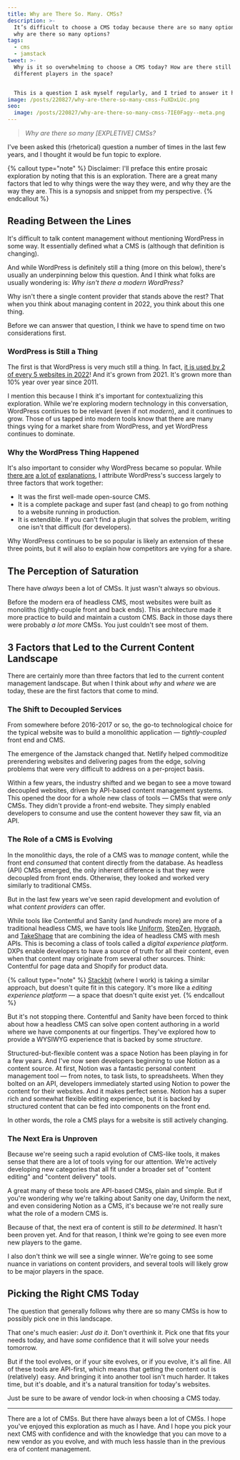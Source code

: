 ```yaml
---
title: Why are There So. Many. CMSs?
description: >-
  It’s difficult to choose a CMS today because there are so many options. But
  why are there so many options?
tags:
  - cms
  - jamstack
tweet: >-
  Why is it so overwhelming to choose a CMS today? How are there still so many
  different players in the space?


  This is a question I ask myself regularly, and I tried to answer it here.
image: /posts/220827/why-are-there-so-many-cmss-FuXDxLUc.png
seo:
  image: /posts/220827/why-are-there-so-many-cmss-7IE0Fagy--meta.png
---
```


> _Why are there so many [EXPLETIVE] CMSs?_

I've been asked this (rhetorical) question a number of times in the last few years, and I thought it would be fun topic to explore.

{% callout type="note" %}
Disclaimer: I'll preface this entire prosaic exploration by noting that this is an exploration. There are a great many factors that led to why things were the way they were, and why they are the way they are. This is a synopsis and snippet from my perspective.
{% endcallout %}

## Reading Between the Lines

It's difficult to talk content management without mentioning WordPress in some way. It essentially defined what a CMS is (although that definition is changing).

And while WordPress is definitely still a thing (more on this below), there's usually an underpinning below this question. And I think what folks are usually wondering is: _Why isn't there a modern WordPress?_

Why isn't there a single content provider that stands above the rest? That when you think about managing content in 2022, you think about this one thing.

Before we can answer that question, I think we have to spend time on two considerations first.

### WordPress is Still a Thing

The first is that WordPress is very much still a thing. In fact, [it is used by 2 of every 5 websites in 2022](https://blog.hubspot.com/website/wordpress-stats)! And it's grown from 2021. It's grown more than 10% year over year since 2011.

I mention this because I think it's important for contextualizing this exploration. While we're exploring modern technology in this conversation, WordPress continues to be relevant (even if not _modern_), and it continues to grow. Those of us tapped into modern tools know that there are many things vying for a market share from WordPress, and yet WordPress continues to dominate.

### Why the WordPress Thing Happened

It's also important to consider why WordPress became so popular. While [there are](https://www.quora.com/Why-is-Wordpress-so-popular) [a lot of](https://www.wpbeginner.com/why-you-should-use-wordpress/) [explanations](https://sitecare.com/blog/why-is-wordpress-so-popular/), I attribute WordPress's success largely to three factors that work together:

- It was the first well-made open-source CMS.
- It is a complete package and super fast (and cheap) to go from nothing to a website running in production.
- It is extendible. If you can't find a plugin that solves the problem, writing one isn't that difficult (for developers).

Why WordPress continues to be so popular is likely an extension of these three points, but it will also to explain how competitors are vying for a share.

## The Perception of Saturation

There have _always_ been a lot of CMSs. It just wasn't always so obvious.

Before the modern era of headless CMS, most websites were built as monoliths (tightly-couple front and back ends). This architecture made it more practice to build and maintain a custom CMS. Back in those days there were probably _a lot more_ CMSs. You just couldn't see most of them.

## 3 Factors that Led to the Current Content Landscape

There are certainly more than three factors that led to the current content management landscape. But when I think about _why_ and _where_ we are today, these are the first factors that come to mind.

### The Shift to Decoupled Services

From somewhere before 2016-2017 or so, the go-to technological choice for the typical website was to build a monolithic application — _tightly-coupled_ front end and CMS.

The emergence of the Jamstack changed that. Netlify helped commoditize prerendering websites and delivering pages from the edge, solving problems that were very difficult to address on a per-project basis.

Within a few years, the industry shifted and we began to see a move toward decoupled websites, driven by API-based content management systems. This opened the door for a whole new class of tools — CMSs that were _only_ CMSs. They didn't provide a front-end website. They simply enabled developers to consume and use the content however they saw fit, via an API.

### The Role of a CMS is Evolving

In the monolithic days, the role of a CMS was to _manage_ content, while the front end _consumed_ that content directly from the database. As headless (API) CMSs emerged, the only inherent difference is that they were decoupled from front ends. Otherwise, they looked and worked very similarly to traditional CMSs.

But in the last few years we've seen rapid development and evolution of what _content providers_ can offer.

While tools like Contentful and Sanity (and _hundreds_ more) are more of a traditional headless CMS, we have tools like [Uniform](https://uniform.dev/), [StepZen](https://stepzen.com/), [Hygraph](https://hygraph.com/), and [TakeShape](https://www.takeshape.io/) that are combining the idea of headless CMS with mesh APIs. This is becoming a class of tools called a _digital experience platform_. DXPs enable developers to have a source of truth for all their content, even when that content may originate from several other sources. Think: Contentful for page data and Shopify for product data.

{% callout type="note" %}
[Stackbit](https://www.stackbit.com/) (where I work) is taking a similar approach, but doesn't quite fit in this category. It's more like a _editing experience platform_ — a space that doesn't quite exist yet.
{% endcallout %}

But it's not stopping there. Contentful and Sanity have been forced to think about how a headless CMS can solve open content authoring in a world where we have components at our fingertips. They've explored how to provide a WYSIWYG experience that is backed by some _structure_.

Structured-but-flexible content was a space Notion has been playing in for a few years. And I've now seen developers beginning to use Notion as a content source. At first, Notion was a fantastic personal content management tool — from notes, to task lists, to spreadsheets. When they bolted on an API, developers immediately started using Notion to power the content for their websites. And it makes perfect sense. Notion has a super rich and somewhat flexible editing experience, but it is backed by structured content that can be fed into components on the front end.

In other words, the role a CMS plays for a website is still actively changing.

### The Next Era is Unproven

Because we're seeing such a rapid evolution of CMS-like tools, it makes sense that there are a lot of tools vying for our attention. We're actively developing new categories that all fit under a broader set of "content editing" and "content delivery" tools.

A great many of these tools are API-based CMSs, plain and simple. But if you're wondering why we're talking about Sanity one day, Uniform the next, and even considering Notion as a CMS, it's because we're not really sure what the role of a modern CMS is.

Because of that, the next era of content is still _to be determined_. It hasn't been proven yet. And for that reason, I think we're going to see even more new players to the game.

I also don't think we will see a single winner. We're going to see some nuance in variations on content providers, and several tools will likely grow to be major players in the space.

## Picking the Right CMS Today

The question that generally follows why there are so many CMSs is how to possibly pick one in this landscape.

That one's much easier: _Just do it._ Don't overthink it. Pick one that fits your needs today, and have _some_ confidence that it will solve your needs tomorrow.

But if the tool evolves, or if your site evolves, or if you evolve, it's all fine. All of these tools are API-first, which means that getting the content out is (relatively) easy. And bringing it into another tool isn't much harder. It takes time, but it's doable, and it's a natural transition for today's websites.

Just be sure to be aware of vendor lock-in when choosing a CMS today.

---

There are a lot of CMSs. But there have always been a lot of CMSs. I hope you've enjoyed this exploration as much as I have. And I hope you pick your next CMS with confidence and with the knowledge that you can move to a new vendor as you evolve, and with much less hassle than in the previous era of content management.
